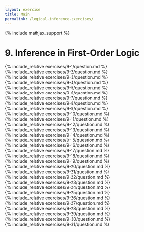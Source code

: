 ```yaml
---
layout: exercise
title: Main
permalink: /logical-inference-exercises/
---
```


{% include mathjax_support %}

# 9. Inference in First-Order Logic

<div><i class="arrow-up loader" data-chapter="logical-inference-exercises" data-exercise="ex_1" data-rating="0"></i></div>
{% include_relative exercises/9-1/question.md %}

<div><i class="arrow-up loader" data-chapter="logical-inference-exercises" data-exercise="ex_2" data-rating="0"></i></div>
{% include_relative exercises/9-2/question.md %}

<div><i class="arrow-up loader" data-chapter="logical-inference-exercises" data-exercise="ex_3" data-rating="0"></i></div>
{% include_relative exercises/9-3/question.md %}

<div><i class="arrow-up loader" data-chapter="logical-inference-exercises" data-exercise="ex_4" data-rating="0"></i></div>
{% include_relative exercises/9-4/question.md %}

<div><i class="arrow-up loader" data-chapter="logical-inference-exercises" data-exercise="ex_5" data-rating="0"></i></div>
{% include_relative exercises/9-5/question.md %}

<div><i class="arrow-up loader" data-chapter="logical-inference-exercises" data-exercise="ex_6" data-rating="0"></i></div>
{% include_relative exercises/9-6/question.md %}

<div><i class="arrow-up loader" data-chapter="logical-inference-exercises" data-exercise="ex_7" data-rating="0"></i></div>
{% include_relative exercises/9-7/question.md %}

<div><i class="arrow-up loader" data-chapter="logical-inference-exercises" data-exercise="ex_8" data-rating="0"></i></div>
{% include_relative exercises/9-8/question.md %}

<div><i class="arrow-up loader" data-chapter="logical-inference-exercises" data-exercise="ex_9" data-rating="0"></i></div>
{% include_relative exercises/9-9/question.md %}

<div><i class="arrow-up loader" data-chapter="logical-inference-exercises" data-exercise="ex_10" data-rating="0"></i></div>
{% include_relative exercises/9-10/question.md %}

<div><i class="arrow-up loader" data-chapter="logical-inference-exercises" data-exercise="ex_11" data-rating="0"></i></div>
{% include_relative exercises/9-11/question.md %}

<div><i class="arrow-up loader" data-chapter="logical-inference-exercises" data-exercise="ex_12" data-rating="0"></i></div>
{% include_relative exercises/9-12/question.md %}

<div><i class="arrow-up loader" data-chapter="logical-inference-exercises" data-exercise="ex_13" data-rating="0"></i></div>
{% include_relative exercises/9-13/question.md %}

<div><i class="arrow-up loader" data-chapter="logical-inference-exercises" data-exercise="ex_14" data-rating="0"></i></div>
{% include_relative exercises/9-14/question.md %}

<div><i class="arrow-up loader" data-chapter="logical-inference-exercises" data-exercise="ex_15" data-rating="0"></i></div>
{% include_relative exercises/9-15/question.md %}

<div><i class="arrow-up loader" data-chapter="logical-inference-exercises" data-exercise="ex_16" data-rating="0"></i></div>
{% include_relative exercises/9-16/question.md %}

<div><i class="arrow-up loader" data-chapter="logical-inference-exercises" data-exercise="ex_17" data-rating="0"></i></div>
{% include_relative exercises/9-17/question.md %}

<div><i class="arrow-up loader" data-chapter="logical-inference-exercises" data-exercise="ex_18" data-rating="0"></i></div>
{% include_relative exercises/9-18/question.md %}

<div><i class="arrow-up loader" data-chapter="logical-inference-exercises" data-exercise="ex_19" data-rating="0"></i></div>
{% include_relative exercises/9-19/question.md %}

<div><i class="arrow-up loader" data-chapter="logical-inference-exercises" data-exercise="ex_20" data-rating="0"></i></div>
{% include_relative exercises/9-20/question.md %}

<div><i class="arrow-up loader" data-chapter="logical-inference-exercises" data-exercise="ex_21" data-rating="0"></i></div>
{% include_relative exercises/9-21/question.md %}

<div><i class="arrow-up loader" data-chapter="logical-inference-exercises" data-exercise="ex_22" data-rating="0"></i></div>
{% include_relative exercises/9-22/question.md %}

<div><i class="arrow-up loader" data-chapter="logical-inference-exercises" data-exercise="ex_23" data-rating="0"></i></div>
{% include_relative exercises/9-23/question.md %}

<div><i class="arrow-up loader" data-chapter="logical-inference-exercises" data-exercise="ex_24" data-rating="0"></i></div>
{% include_relative exercises/9-24/question.md %}

<div><i class="arrow-up loader" data-chapter="logical-inference-exercises" data-exercise="ex_25" data-rating="0"></i></div>
{% include_relative exercises/9-25/question.md %}

<div><i class="arrow-up loader" data-chapter="logical-inference-exercises" data-exercise="ex_26" data-rating="0"></i></div>
{% include_relative exercises/9-26/question.md %}

<div><i class="arrow-up loader" data-chapter="logical-inference-exercises" data-exercise="ex_27" data-rating="0"></i></div>
{% include_relative exercises/9-27/question.md %}

<div><i class="arrow-up loader" data-chapter="logical-inference-exercises" data-exercise="ex_28" data-rating="0"></i></div>
{% include_relative exercises/9-28/question.md %}

<div><i class="arrow-up loader" data-chapter="logical-inference-exercises" data-exercise="ex_29" data-rating="0"></i></div>
{% include_relative exercises/9-29/question.md %}

<div><i class="arrow-up loader" data-chapter="logical-inference-exercises" data-exercise="ex_30" data-rating="0"></i></div>
{% include_relative exercises/9-30/question.md %}

<div><i class="arrow-up loader" data-chapter="logical-inference-exercises" data-exercise="ex_31" data-rating="0"></i></div>
{% include_relative exercises/9-31/question.md %}
